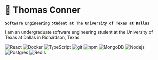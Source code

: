 # 🦾 Thomas Conner

**`Software Engineering Student at The University of Texas at Dallas`**

I am an undergraduate software engineering student at the University of Texas at Dallas in Richardson, Texas.

<p>
  <img alt="React" src="https://img.shields.io/badge/-React-45b8d8?style=flat-square&logo=react&logoColor=white" />
  <img alt="Docker" src="https://img.shields.io/badge/-Docker-46a2f1?style=flat-square&logo=docker&logoColor=white" />
  <img alt="TypeScript" src="https://img.shields.io/badge/-TypeScript-007ACC?style=flat-square&logo=typescript&logoColor=white" />
  <img alt="git" src="https://img.shields.io/badge/-Git-F05032?style=flat-square&logo=git&logoColor=white" />
  <img alt="npm" src="https://img.shields.io/badge/-NPM-CB3837?style=flat-square&logo=npm&logoColor=white" />
  <img alt="MongoDB" src="https://img.shields.io/badge/-MongoDB-13aa52?style=flat-square&logo=mongodb&logoColor=white" />
  <img alt="Nodejs" src="https://img.shields.io/badge/-Nodejs-43853d?style=flat-square&logo=Node.js&logoColor=white" />
  <img alt="Postgres" src="https://img.shields.io/badge/Postgres-%23316192.svg?logo=postgresql&logoColor=white" />
  <img alt="Redis" src="https://img.shields.io/badge/Redis-%23DD0031.svg?logo=redis&logoColor=white" 
  <img alt="Matplotlib" src="[https://img.shields.io/badge/Redis-%23DD0031.svg?logo=redis&logoColor=white](https://custom-icon-badges.demolab.com/badge/Matplotlib-71D291?logo=matplotlib&logoColor=fff" />
 


  
</p>
